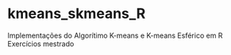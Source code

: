 # kmeans_skmeans_R
Implementações do Algorítimo K-means e K-means Esférico em R
Exercícios mestrado
